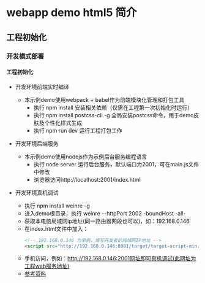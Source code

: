 # webapp demo html5 简介

## 工程初始化

### 开发模式部署
#### 工程初始化
- 开发环境前端实时编译
    - 本示例demo使用webpack + babel作为前端模块化管理和打包工具
        - 执行 npm install 安装相关依赖（仅需在工程第一次初始化时运行）
        - 执行 npm install postcss-cli -g 全局安装postcss命令，用于demo皮肤及个性化样式生成
        - 执行 npm run dev 运行工程打包工作
- 开发环境后端服务
    - 本示例demo使用nodejs作为示例后台服务编程语言
        - 执行 node server 运行后台服务，默认端口为2001，可在main.js文件中修改
        - 浏览器访问http://localhost:2001/index.html

- 开发环境真机调试
	- 执行 npm install weinre -g
	- 进入demo根目录，执行 weinre --httpPort 2002 -boundHost -all-
	- 获取本电脑局域网ip地址(同一路由器网段也可以)，如：192.168.0.146
	- 在index.html文件中加入：
		``` html
		<!-- 192.168.0.146 为举例，填写开发者的局域网IP地址 --> 
		<script src="http://192.168.0.146:8081/target/target-script-min.js#anonymous"></script>
		```
	- 手机访问，例如：http://192.168.0.146:2001网址即可真机调试(此网址为工程web服务地址)
	- [参考资料](https://www.npmjs.com/package/weinre)